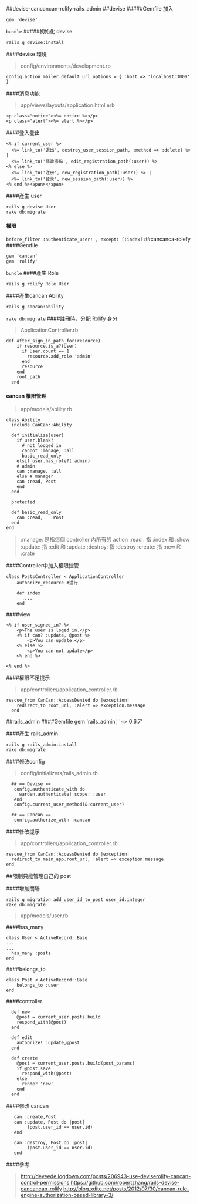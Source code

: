 ##devise-cancancan-rolify-rails_admin
##devise
#####Gemfile 加入
```
gem 'devise'
```
`bundle`
#####初始化 devise

	rails g devise:install
####devise 環境
>config/environments/development.rb

```
config.action_mailer.default_url_options = { :host => 'localhost:3000' }
```

####消息功能

>app/views/layouts/application.html.erb

	<p class="notice"><%= notice %></p>  
	<p class="alert"><%= alert %></p> 

####登入登出
```
<% if current_user %>
  <%= link_to('退出', destroy_user_session_path, :method => :delete) %> |
  <%= link_to('修改密码', edit_registration_path(:user)) %>
<% else %>
  <%= link_to('注册', new_registration_path(:user)) %> |
  <%= link_to('登录', new_session_path(:user)) %>
<% end %><span></span>
```
####產生 user
```
rails g devise User
rake db:migrate
```
#### 權限
`before_filter :authenticate_user! , except: [:index]`
##cancanca-rolefy
####Gemfile
```
gem 'cancan'
gem 'rolify'
```
`bundle`
####產生 Role
```
rails g rolify Role User
```
####產生cancan Ability
```
rails g cancan:ability
```
`rake db:migrate`
####註冊時，分配 Rolify 身分
>ApplicationController.rb

```
def after_sign_in_path_for(resource)
    if resource.is_a?(User)
      if User.count == 1
        resource.add_role 'admin'
      end
      resource
    end
    root_path
  end
```
#### cancan 權限管理
>app/models/ability.rb

```
class Ability
  include CanCan::Ability

  def initialize(user)
    if user.blank?
      # not logged in
      cannot :manage, :all
      basic_read_only
    elsif user.has_role?(:admin)
    # admin
    can :manage, :all
    else # manager
    can :read, Post
    end
  end

  protected

  def basic_read_only
    can :read,    Post
  end
end
```
>:manage: 是指這個 controller 內所有的 action
>:read : 指 :index 和 :show
>:update: 指 :edit 和 :update
>:destroy: 指 :destroy
>:create: 指 :new 和 :crate

####Controller中加入權限控管
```
class PostsController < ApplicationController
	authorize_resource #這行

	def index
	  ....
	end
```
####view
```
<% if user_signed_in? %>
    <p>The user is loged in.</p>
    <% if can? :update, @post %>
        <p>You can update.</p>
    <% else %>
        <p>You can not update</p>
    <% end %>

<% end %>
```
####權限不足提示
>app/controllers/application_controller.rb

```
rescue_from CanCan::AccessDenied do |exception|
    redirect_to root_url, :alert => exception.message
  end
```

##rails_admin
####Gemfile
	gem 'rails_admin', '~> 0.6.7'

####產生 rails_admin
```
rails g rails_admin:install
rake db:migrate
```
####修改config
>config/initializers/rails_admin.rb

```
  ## == Devise ==
   config.authenticate_with do
     warden.authenticate! scope: :user
   end
   config.current_user_method(&:current_user)

  ## == Cancan ==
   config.authorize_with :cancan
```
####修改提示
>app/controllers/application_controller.rb

```
rescue_from CanCan::AccessDenied do |exception|
  redirect_to main_app.root_url, :alert => exception.message
end
```

##限制只能管理自己的 post

####增加關聯
```
rails g migration add_user_id_to_post user_id:integer
rake db:migrate
```

>app/models/user.rb

####has_many 
```
class User < ActiveRecord::Base
...
...
  has_many :posts
end
```

####belongs_to
```
class Post < ActiveRecord::Base
	belongs_to :user
end
```
####controller
```
  def new
    @post = current_user.posts.build
    respond_with(@post)
  end

  def edit
    authorize! :update,@post
  end

  def create
    @post = current_user.posts.build(post_params)
    if @post.save
      respond_with(@post)
    else
      render 'new'
    end
  end
```
####修改 cancan
```
   can :create,Post
   can :update, Post do |post|
        (post.user_id == user.id)
   end

   can :destroy, Post do |post|
        (post.user_id == user.id)
   end
```

####參考
>http://deveede.logdown.com/posts/206943-use-deviserolify-cancan-control-permissions
>https://github.com/robertzhang/rails-devise-cancancan-rolify
>http://blog.xdite.net/posts/2012/07/30/cancan-rule-engine-authorization-based-library-3/


